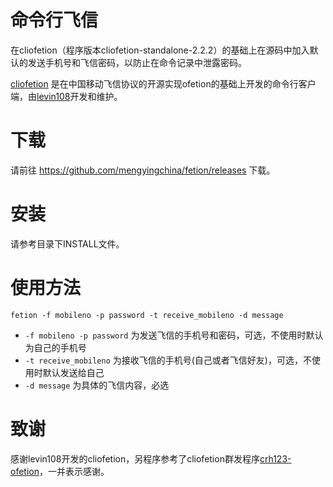 命令行飞信
==========
在cliofetion（程序版本cliofetion-standalone-2.2.2）的基础上在源码中加入默认的发送手机号和飞信密码，以防止在命令记录中泄露密码。

[cliofetion](http://code.google.com/p/ofetion/) 是在中国移动飞信协议的开源实现ofetion的基础上开发的命令行客户端，由[levin108](https://github.com/levin108/)开发和维护。

下载
====
请前往 https://github.com/mengyingchina/fetion/releases 下载。

安装
====
请参考目录下INSTALL文件。

使用方法
========
```
fetion -f mobileno -p password -t receive_mobileno -d message
```
- `-f mobileno -p password` 为发送飞信的手机号和密码，可选，不使用时默认为自己的手机号
- `-t receive_mobileno` 为接收飞信的手机号(自己或者飞信好友)，可选，不使用时默认发送给自己
- `-d message` 为具体的飞信内容，必选

致谢
====
感谢levin108开发的cliofetion，另程序参考了cliofetion群发程序[crh123-ofetion](http://code.google.com/r/crhan123-ofetion/)，一并表示感谢。
